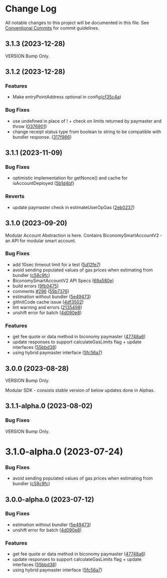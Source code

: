# Change Log

All notable changes to this project will be documented in this file.
See [Conventional Commits](https://conventionalcommits.org) for commit guidelines.

## 3.1.3 (2023-12-28)

VERSION Bump Only.

## 3.1.2 (2023-12-28)

### Features

* Make entryPointAddress optional in config([cf35c4a](https://github.com/bcnmy/biconomy-client-sdk/pull/336/commits/cf35c4a8266d27648035d8c9d63f1b9157553128))

### Bug Fixes

* use undefined in place of ! + check on limits returned by paymaster and throw ([0376901](https://github.com/bcnmy/biconomy-client-sdk/commit/0376901b7aec8c268a6a3c654d147335974d78f3))
* change receipt status type from boolean to string to be compatible with bundler response. ([317f986](https://github.com/bcnmy/biconomy-client-sdk/pull/342/commits/317f986b7e8f08d3ccf1e68f12a0696f1116de6b))

## 3.1.1 (2023-11-09)


### Bug Fixes

* optimistic implementation for getNonce() and cache for isAccountDeployed ([5b1d4bf](https://github.com/bcnmy/biconomy-client-sdk/commit/5b1d4bfd7b5062d05bbb97286b833d879cd972b0))


### Reverts

* update paymaster check in estimateUserOpGas ([2eb0237](https://github.com/bcnmy/biconomy-client-sdk/commit/2eb0237b37425da3558801bbe9d0ce5d6fd696c9))





## 3.1.0 (2023-09-20)
Modular Account Abstraction is here. Contains BiconomySmartAccountV2 - an API for modular smart account.

### Bug Fixes

* add 10sec timeout limit for a test ([5d12fe7](https://github.com/bcnmy/biconomy-client-sdk/commit/5d12fe7d4b32e5c4628b971d22f6fc9cfcc6b414))
* avoid sending populated values of gas prices when estimating from bundler ([c58c9fc](https://github.com/bcnmy/biconomy-client-sdk/commit/c58c9fc29ee83978e1a90305e839002431db2b7b))
* BiconomySmartAccountV2 API Specs ([69a580e](https://github.com/bcnmy/biconomy-client-sdk/commit/69a580ea9e309141b500274aa95e20e24365b522))
* build errors ([9fb0475](https://github.com/bcnmy/biconomy-client-sdk/commit/9fb047534935b0600bd08a4de7e68fd91a8a089a))
* comments [#296](https://github.com/bcnmy/biconomy-client-sdk/issues/296) ([55b7376](https://github.com/bcnmy/biconomy-client-sdk/commit/55b7376336886226967b5bec5f11ba3ab750c5b6))
* estimation without bundler ([5e49473](https://github.com/bcnmy/biconomy-client-sdk/commit/5e49473e7745c2e87e241731ef8ca1f65ee90388))
* gitInitCode cache issue ([4df3502](https://github.com/bcnmy/biconomy-client-sdk/commit/4df3502204e3c6c0c6faa90ba2c8aa0d6e826e48))
* lint warning and errors ([2135498](https://github.com/bcnmy/biconomy-client-sdk/commit/2135498896beb54d25add820c1521ffa22d5db7c))
* unshift error for batch ([4d090e8](https://github.com/bcnmy/biconomy-client-sdk/commit/4d090e8fbc7e7bcc03805d8dd28c738d5c95dae7))


### Features

* get fee quote or data method in biconomy paymaster ([47748a6](https://github.com/bcnmy/biconomy-client-sdk/commit/47748a6384c2b74e1d9be4d570554098e1ac02e7))
* update responses to support calculateGasLimits flag + update interfaces ([55bbd38](https://github.com/bcnmy/biconomy-client-sdk/commit/55bbd38b4ef8acaf8da1d52e36846557b134aba4))
* using hybrid paymaster interface ([5fc56a7](https://github.com/bcnmy/biconomy-client-sdk/commit/5fc56a7db2de4a3f4bb87cd4d75584e79010b206))





## 3.0.0 (2023-08-28)

VERSION Bump Only.

Modular SDK - consists stable version of below updates done in Alphas.



## 3.1.1-alpha.0 (2023-08-02)


### Bug Fixes

VERSION Bump Only.





# 3.1.0-alpha.0 (2023-07-24)


### Bug Fixes

* avoid sending populated values of gas prices when estimating from bundler ([c58c9fc](https://github.com/bcnmy/biconomy-client-sdk/commit/c58c9fc29ee83978e1a90305e839002431db2b7b))




## 3.0.0-alpha.0 (2023-07-12)


### Bug Fixes

* estimation without bundler ([5e49473](https://github.com/bcnmy/biconomy-client-sdk/commit/5e49473e7745c2e87e241731ef8ca1f65ee90388))
* unshift error for batch ([4d090e8](https://github.com/bcnmy/biconomy-client-sdk/commit/4d090e8fbc7e7bcc03805d8dd28c738d5c95dae7))


### Features

* get fee quote or data method in biconomy paymaster ([47748a6](https://github.com/bcnmy/biconomy-client-sdk/commit/47748a6384c2b74e1d9be4d570554098e1ac02e7))
* update responses to support calculateGasLimits flag + update interfaces ([55bbd38](https://github.com/bcnmy/biconomy-client-sdk/commit/55bbd38b4ef8acaf8da1d52e36846557b134aba4))
* using hybrid paymaster interface ([5fc56a7](https://github.com/bcnmy/biconomy-client-sdk/commit/5fc56a7db2de4a3f4bb87cd4d75584e79010b206))

